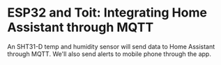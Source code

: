 # ESP32 and Toit: Integrating Home Assistant through MQTT
An SHT31-D temp and humidity sensor will send data to Home Assistant through MQTT. We'll also send alerts to mobile phone through the app.
